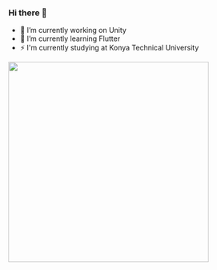 ### Hi there 👋


- 🔭 I’m currently working on Unity
- 🌱 I’m currently learning Flutter
- ⚡ I'm currently studying at Konya Technical University


<!--
**HBA114/HBA114** is a ✨ _special_ ✨ repository because its `README.md` (this file) appears on your GitHub profile.

Here are some ideas to get you started:

- 🔭 I’m currently working on ...
- 🌱 I’m currently learning ...
- 👯 I’m looking to collaborate on ...
- 🤔 I’m looking for help with ...
- 💬 Ask me about ...
- 📫 How to reach me: ...
- 😄 Pronouns: ...
- ⚡ Fun fact: ...
-->

<!--img src="https://github-readme-stats.vercel.app/api?username=HBA114&show_icons=true&theme=midnight-purple" width="400"-->
<img src="https://github-readme-stats.vercel.app/api?username=HBA114&show_icons=true&theme=dark" width="400">

